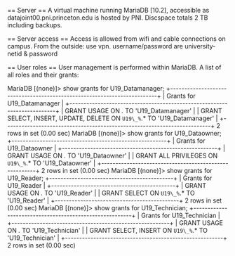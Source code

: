 == Server ==
A virtual machine running MariaDB [10.2], accessible as datajoint00.pni.princeton.edu is hosted by PNI.
Discspace totals 2 TB including backups.

== Server access ==
Access is allowed from wifi and cable connections on campus. From the outside: use vpn.
username/password are university-netid & password

== User roles ==
User management is performed within MariaDB. A list of all roles and their grants:

MariaDB [(none)]> show grants for U19_Datamanager;
+-------------------------------------------------------------------------+
| Grants for U19_Datamanager                                              |
+-------------------------------------------------------------------------+
| GRANT USAGE ON *.* TO 'U19_Datamanager'                                 |
| GRANT SELECT, INSERT, UPDATE, DELETE ON `U19\_%`.* TO 'U19_Datamanager' |
+-------------------------------------------------------------------------+
2 rows in set (0.00 sec)
MariaDB [(none)]> show grants for U19_Dataowner;
+-------------------------------------------------------+
| Grants for U19_Dataowner                              |
+-------------------------------------------------------+
| GRANT USAGE ON *.* TO 'U19_Dataowner'                 |
| GRANT ALL PRIVILEGES ON `U19\_%`.* TO 'U19_Dataowner' |
+-------------------------------------------------------+
2 rows in set (0.00 sec)
MariaDB [(none)]> show grants for U19_Reader;
+--------------------------------------------+
| Grants for U19_Reader                      |
+--------------------------------------------+
| GRANT USAGE ON *.* TO 'U19_Reader'         |
| GRANT SELECT ON `U19\_%`.* TO 'U19_Reader' |
+--------------------------------------------+
2 rows in set (0.00 sec)
MariaDB [(none)]> show grants for U19_Technician;
+--------------------------------------------------------+
| Grants for U19_Technician                              |
+--------------------------------------------------------+
| GRANT USAGE ON *.* TO 'U19_Technician'                 |
| GRANT SELECT, INSERT ON `U19\_%`.* TO 'U19_Technician' |
+--------------------------------------------------------+
2 rows in set (0.00 sec)
